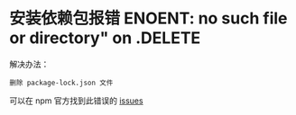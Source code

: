 # 安装依赖包报错 ENOENT: no such file or directory" on .DELETE

解决办法：

    删除 package-lock.json 文件

可以在 npm 官方找到此错误的 [issues](https://github.com/npm/npm/issues/17444)